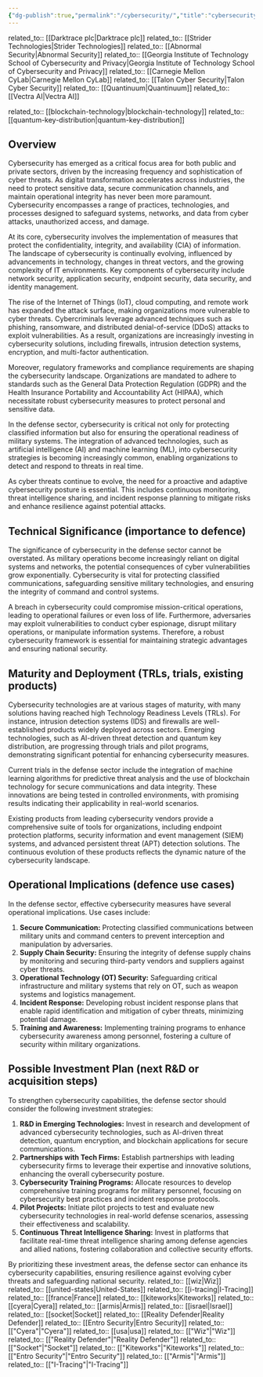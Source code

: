 ```yaml
---
{"dg-publish":true,"permalink":"/cybersecurity/","title":"cybersecurity"}
---
```


related_to:: [[Darktrace plc\|Darktrace plc]]
related_to:: [[Strider Technologies\|Strider Technologies]]
related_to:: [[Abnormal Security\|Abnormal Security]]
related_to:: [[Georgia Institute of Technology School of Cybersecurity and Privacy\|Georgia Institute of Technology School of Cybersecurity and Privacy]]
related_to:: [[Carnegie Mellon CyLab\|Carnegie Mellon CyLab]]
related_to:: [[Talon Cyber Security\|Talon Cyber Security]]
related_to:: [[Quantinuum\|Quantinuum]]
related_to:: [[Vectra AI\|Vectra AI]]

related_to:: [[blockchain-technology\|blockchain-technology]]
related_to:: [[quantum-key-distribution\|quantum-key-distribution]]

## Overview
Cybersecurity has emerged as a critical focus area for both public and private sectors, driven by the increasing frequency and sophistication of cyber threats. As digital transformation accelerates across industries, the need to protect sensitive data, secure communication channels, and maintain operational integrity has never been more paramount. Cybersecurity encompasses a range of practices, technologies, and processes designed to safeguard systems, networks, and data from cyber attacks, unauthorized access, and damage.

At its core, cybersecurity involves the implementation of measures that protect the confidentiality, integrity, and availability (CIA) of information. The landscape of cybersecurity is continually evolving, influenced by advancements in technology, changes in threat vectors, and the growing complexity of IT environments. Key components of cybersecurity include network security, application security, endpoint security, data security, and identity management.

The rise of the Internet of Things (IoT), cloud computing, and remote work has expanded the attack surface, making organizations more vulnerable to cyber threats. Cybercriminals leverage advanced techniques such as phishing, ransomware, and distributed denial-of-service (DDoS) attacks to exploit vulnerabilities. As a result, organizations are increasingly investing in cybersecurity solutions, including firewalls, intrusion detection systems, encryption, and multi-factor authentication.

Moreover, regulatory frameworks and compliance requirements are shaping the cybersecurity landscape. Organizations are mandated to adhere to standards such as the General Data Protection Regulation (GDPR) and the Health Insurance Portability and Accountability Act (HIPAA), which necessitate robust cybersecurity measures to protect personal and sensitive data.

In the defense sector, cybersecurity is critical not only for protecting classified information but also for ensuring the operational readiness of military systems. The integration of advanced technologies, such as artificial intelligence (AI) and machine learning (ML), into cybersecurity strategies is becoming increasingly common, enabling organizations to detect and respond to threats in real time.

As cyber threats continue to evolve, the need for a proactive and adaptive cybersecurity posture is essential. This includes continuous monitoring, threat intelligence sharing, and incident response planning to mitigate risks and enhance resilience against potential attacks.

## Technical Significance (importance to defence)
The significance of cybersecurity in the defense sector cannot be overstated. As military operations become increasingly reliant on digital systems and networks, the potential consequences of cyber vulnerabilities grow exponentially. Cybersecurity is vital for protecting classified communications, safeguarding sensitive military technologies, and ensuring the integrity of command and control systems.

A breach in cybersecurity could compromise mission-critical operations, leading to operational failures or even loss of life. Furthermore, adversaries may exploit vulnerabilities to conduct cyber espionage, disrupt military operations, or manipulate information systems. Therefore, a robust cybersecurity framework is essential for maintaining strategic advantages and ensuring national security.

## Maturity and Deployment (TRLs, trials, existing products)
Cybersecurity technologies are at various stages of maturity, with many solutions having reached high Technology Readiness Levels (TRLs). For instance, intrusion detection systems (IDS) and firewalls are well-established products widely deployed across sectors. Emerging technologies, such as AI-driven threat detection and quantum key distribution, are progressing through trials and pilot programs, demonstrating significant potential for enhancing cybersecurity measures.

Current trials in the defense sector include the integration of machine learning algorithms for predictive threat analysis and the use of blockchain technology for secure communications and data integrity. These innovations are being tested in controlled environments, with promising results indicating their applicability in real-world scenarios.

Existing products from leading cybersecurity vendors provide a comprehensive suite of tools for organizations, including endpoint protection platforms, security information and event management (SIEM) systems, and advanced persistent threat (APT) detection solutions. The continuous evolution of these products reflects the dynamic nature of the cybersecurity landscape.

## Operational Implications (defence use cases)
In the defense sector, effective cybersecurity measures have several operational implications. Use cases include:

1. **Secure Communication:** Protecting classified communications between military units and command centers to prevent interception and manipulation by adversaries.
2. **Supply Chain Security:** Ensuring the integrity of defense supply chains by monitoring and securing third-party vendors and suppliers against cyber threats.
3. **Operational Technology (OT) Security:** Safeguarding critical infrastructure and military systems that rely on OT, such as weapon systems and logistics management.
4. **Incident Response:** Developing robust incident response plans that enable rapid identification and mitigation of cyber threats, minimizing potential damage.
5. **Training and Awareness:** Implementing training programs to enhance cybersecurity awareness among personnel, fostering a culture of security within military organizations.

## Possible Investment Plan (next R&D or acquisition steps)
To strengthen cybersecurity capabilities, the defense sector should consider the following investment strategies:

1. **R&D in Emerging Technologies:** Invest in research and development of advanced cybersecurity technologies, such as AI-driven threat detection, quantum encryption, and blockchain applications for secure communications.
2. **Partnerships with Tech Firms:** Establish partnerships with leading cybersecurity firms to leverage their expertise and innovative solutions, enhancing the overall cybersecurity posture.
3. **Cybersecurity Training Programs:** Allocate resources to develop comprehensive training programs for military personnel, focusing on cybersecurity best practices and incident response protocols.
4. **Pilot Projects:** Initiate pilot projects to test and evaluate new cybersecurity technologies in real-world defense scenarios, assessing their effectiveness and scalability.
5. **Continuous Threat Intelligence Sharing:** Invest in platforms that facilitate real-time threat intelligence sharing among defense agencies and allied nations, fostering collaboration and collective security efforts.

By prioritizing these investment areas, the defense sector can enhance its cybersecurity capabilities, ensuring resilience against evolving cyber threats and safeguarding national security.
related_to:: [[wiz\|Wiz]]
related_to:: [[united-states\|United-States]]
related_to:: [[i-tracing\|I-Tracing]]
related_to:: [[france\|France]]
related_to:: [[kiteworks\|Kiteworks]]
related_to:: [[cyera\|Cyera]]
related_to:: [[armis\|Armis]]
related_to:: [[israel\|Israel]]
related_to:: [[socket\|Socket]]
related_to:: [[Reality Defender\|Reality Defender]]
related_to:: [[Entro Security\|Entro Security]]
related_to:: [["Cyera"\|"Cyera"]]
related_to:: [[usa\|usa]]
related_to:: [["Wiz"\|"Wiz"]]
related_to:: [["Reality Defender"\|"Reality Defender"]]
related_to:: [["Socket"\|"Socket"]]
related_to:: [["Kiteworks"\|"Kiteworks"]]
related_to:: [["Entro Security"\|"Entro Security"]]
related_to:: [["Armis"\|"Armis"]]
related_to:: [["I-Tracing"\|"I-Tracing"]]
